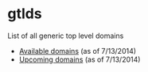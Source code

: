 gtlds
=====

List of all generic top level domains

- [Available domains](available.txt) (as of 7/13/2014)
- [Upcoming domains](upcoming.txt) (as of 7/13/2014)

